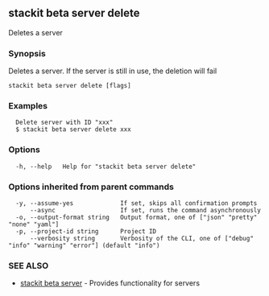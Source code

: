 ## stackit beta server delete

Deletes a server

### Synopsis

Deletes a server.
If the server is still in use, the deletion will fail


```
stackit beta server delete [flags]
```

### Examples

```
  Delete server with ID "xxx"
  $ stackit beta server delete xxx
```

### Options

```
  -h, --help   Help for "stackit beta server delete"
```

### Options inherited from parent commands

```
  -y, --assume-yes             If set, skips all confirmation prompts
      --async                  If set, runs the command asynchronously
  -o, --output-format string   Output format, one of ["json" "pretty" "none" "yaml"]
  -p, --project-id string      Project ID
      --verbosity string       Verbosity of the CLI, one of ["debug" "info" "warning" "error"] (default "info")
```

### SEE ALSO

* [stackit beta server](./stackit_beta_server.md)	 - Provides functionality for servers

